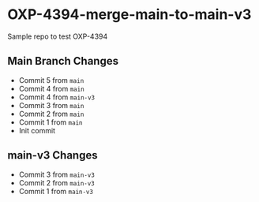 # OXP-4394-merge-main-to-main-v3
Sample repo to test OXP-4394

## Main Branch Changes
- Commit 5 from `main`
- Commit 4 from `main`
- Commit 4 from `main-v3`
- Commit 3 from `main`
- Commit 2 from `main`
- Commit 1 from `main`
- Init commit

## main-v3 Changes
- Commit 3 from `main-v3`
- Commit 2 from `main-v3`
- Commit 1 from `main-v3`
